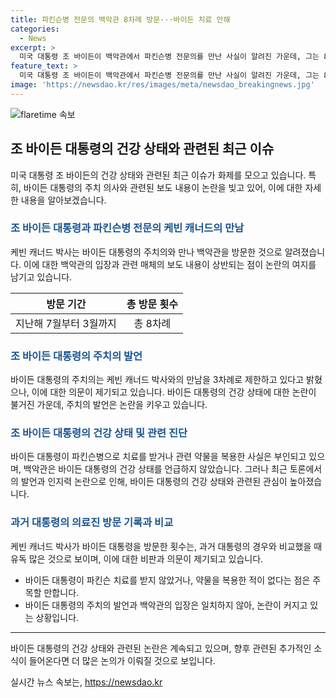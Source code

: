 ```yaml
---
title: 파킨슨병 전문의 백악관 8차례 방문···바이든 치료 안해
categories:
  - News
excerpt: >
  미국 대통령 조 바이든이 백악관에서 파킨슨병 전문의를 만난 사실이 알려진 가운데, 그는 8차례의 백악관 방문을 했다는 보도가 나왔다. 이에 대해 백악관은 대통령이 파킨슨병 치료를 받은 적이 없다고 밝혔지만, 이는 논란을 키우고 있다. 바이든 대통령은 최근 대선 후보 첫 TV 토론에서 말을 더듬고 부정확하게 구사한 적이 있어 인지력 우려가 제기되고 있는 가운데, 주치의는 그의 건강 상태를 적합하다고 언급했다. 이에 대한 사실 확인과 논란 해소가 시급하다.
feature_text: >
  미국 대통령 조 바이든이 백악관에서 파킨슨병 전문의를 만난 사실이 알려진 가운데, 그는 8차례의 백악관 방문을 했다는 보도가 나왔다. 이에 대해 백악관은 대통령이 파킨슨병 치료를 받은 적이 없다고 밝혔지만, 이는 논란을 키우고 있다. 바이든 대통령은 최근 대선 후보 첫 TV 토론에서 말을 더듬고 부정확하게 구사한 적이 있어 인지력 우려가 제기되고 있는 가운데, 주치의는 그의 건강 상태를 적합하다고 언급했다. 이에 대한 사실 확인과 논란 해소가 시급하다.
image: 'https://newsdao.kr/res/images/meta/newsdao_breakingnews.jpg'
---
```


<p><img src="https://newsdao.kr/res/images/meta/newsdao_breakingnews.jpg" alt="flaretime 속보" /></p>

<h2 data-ke-size="size26">조 바이든 대통령의 건강 상태와 관련된 최근 이슈</h2>

<p data-ke-size="size16">미국 대통령 조 바이든의 건강 상태와 관련된 최근 이슈가 화제를 모으고 있습니다. 특히, 바이든 대통령의 주치 의사와 관련된 보도 내용이 논란을 빚고 있어, 이에 대한 자세한 내용을 알아보겠습니다.</p>

<h3><b><span style="color: #1a5490;">조 바이든 대통령과 파킨슨병 전문의 케빈 캐너드의 만남</span></b></h3>

<p data-ke-size="size16">케빈 캐너드 박사는 바이든 대통령의 주치의와 만나 백악관을 방문한 것으로 알려졌습니다. 이에 대한 백악관의 입장과 관련 매체의 보도 내용이 상반되는 점이 논란의 여지를 남기고 있습니다.</p>

<table>
<thead>
<tr>
<th style="text-align: center;">방문 기간</th>
<th style="text-align: center;">총 방문 횟수</th>
</tr>
</thead>
<tbody>
<tr>
<td style="text-align: center;">지난해 7월부터 3월까지</td>
<td style="text-align: center;">총 8차례</td>
</tr>
</tbody>
</table>

<h3><b><span style="color: #1a5490;">조 바이든 대통령의 주치의 발언</span></b></h3>

<p data-ke-size="size16">바이든 대통령의 주치의는 케빈 캐너드 박사와의 만남을 3차례로 제한하고 있다고 밝혔으나, 이에 대한 의문이 제기되고 있습니다. 바이든 대통령의 건강 상태에 대한 논란이 불거진 가운데, 주치의 발언은 논란을 키우고 있습니다.</p>

<h3><b><span style="color: #1a5490;">조 바이든 대통령의 건강 상태 및 관련 진단</span></b></h3>

<p data-ke-size="size16">바이든 대통령이 파킨슨병으로 치료를 받거나 관련 약물을 복용한 사실은 부인되고 있으며, 백악관은 바이든 대통령의 건강 상태를 언급하지 않았습니다. 그러나 최근 토론에서의 발언과 인지력 논란으로 인해, 바이든 대통령의 건강 상태와 관련된 관심이 높아졌습니다.</p>

<h3><b><span style="color: #1a5490;">과거 대통령의 의료진 방문 기록과 비교</span></b></h3>

<p data-ke-size="size16">케빈 캐너드 박사가 바이든 대통령을 방문한 횟수는, 과거 대통령의 경우와 비교했을 때 유독 많은 것으로 보이며, 이에 대한 비판과 의문이 제기되고 있습니다.</p>

<ul>
<li>바이든 대통령이 파킨슨 치료를 받지 않았거나, 약물을 복용한 적이 없다는 점은 주목할 만합니다.</li>
<li>바이든 대통령의 주치의 발언과 백악관의 입장은 일치하지 않아, 논란이 커지고 있는 상황입니다.</li>
</ul>

<hr>

<p data-ke-size="size16">바이든 대통령의 건강 상태와 관련된 논란은 계속되고 있으며, 향후 관련된 추가적인 소식이 들어온다면 더 많은 논의가 이뤄질 것으로 보입니다.</p>
실시간 뉴스 속보는, <a href="https://newsdao.kr" rel="dofollow">https://newsdao.kr</a>


